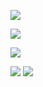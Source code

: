 [![](https://github-readme-stats.vercel.app/api/wakatime?username=blfunex&theme=react&layout=compact)](//github.com/blfunex/)

[![](https://github-readme-stats.vercel.app/api?username=blfunex&count_private=true&theme=react&show_icons=true)](//github.com/blfunex/)

[![](https://github-readme-stats.vercel.app/api/top-langs/?username=blfunex&layout=compact&count_private=true&theme=react&card_width=447)](//github.com/blfunex/)

[![](https://github-readme-stats.vercel.app/api/pin/?username=blfunex&repo=pokemons&theme=react)](//github.com/blfunex/pokemons/)
[![](https://github-readme-stats.vercel.app/api/pin/?username=blfunex&repo=nw-ts-game&theme=react)](//github.com/blfunex/nw-ts-game/)
